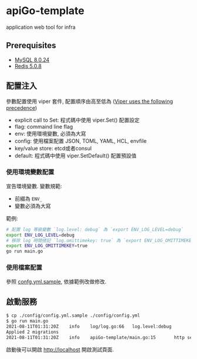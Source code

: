 # apiGo-template

application web tool for infra

## Prerequisites

* [MySQL 8.0.24](https://hub.docker.com/_/mysql?tab=tags&page=1&ordering=last_updated&name=8.0.24)
* [Redis 5.0.8](https://hub.docker.com/_/redis?tab=tags&page=1&ordering=last_updated&name=5.0.8-alpine3.11)

## 配置注入

參數配置使用 viper 套件, 配置順序由高至低為 ([Viper uses the following precedence](https://github.com/spf13/viper#why-viper))

* explicit call to Set: 程式碼中使用 viper.Set() 配置設定
* flag: commaind line flag
* env: 使用環境變數, 必須為大寫
* config: 使用檔案配置 JSON, TOML, YAML, HCL, envfile
* key/value store: etcd或者consul
* default: 程式碼中使用 viper.SetDefault() 配置預設值

### 使用環境變數配置

宣告環境變數. 變數規範:

* 前綴為 `ENV_`
* 變數必須為大寫

範例:

```bash
# 配置 log 等級變數 `log.level: debug` 為 `export ENV_LOG_LEVEL=debug`
export ENV_LOG_LEVEL=debug
# 移除 log 時間搓記 `log.omittimekey: true` 為 `export ENV_LOG_OMITTIMEKEY=true`
export ENV_LOG_OMITTIMEKEY=true
go run main.go
```

### 使用檔案配置

參照 [confg.yml.sample](./config/config.yml.sample), 依據範例改做修改.

## 啟動服務

```bash
$ cp ./config/config.yml.sample ./config/config.yml
$ go run main.go
2021-08-11T01:31:20Z    info    log/log.go:66   log.level:debug
Applied 2 migrations
2021-08-11T01:31:20Z    info    apiGo-template/main.go:15       http server listening port :80
```

啟動後可以開啟 [http://localhost](http://localhost) 開啟測試頁面.
